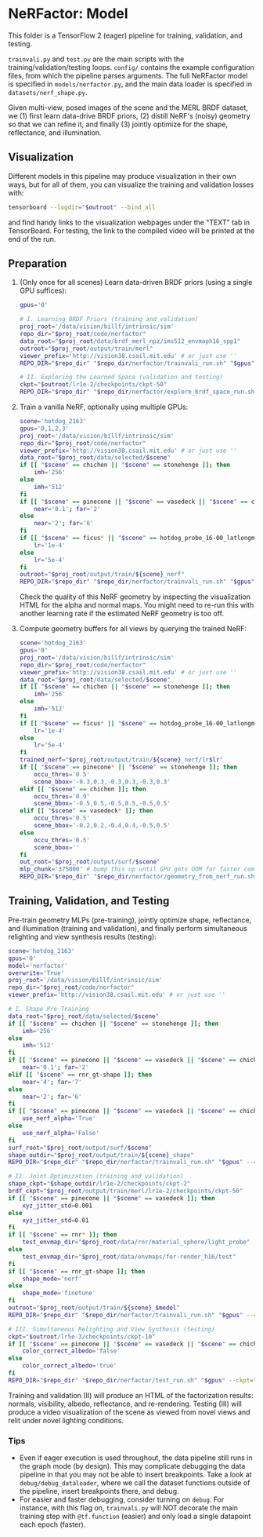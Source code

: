 # NeRFactor: Model

This folder is a TensorFlow 2 (eager) pipeline for training, validation, and
testing.

`trainvali.py` and `test.py` are the main scripts with the
training/validation/testing loops. `config/` contains the example configuration
files, from which the pipeline parses arguments. The full NeRFactor model is
specified in `models/nerfactor.py`, and the main data loader is specified in
`datasets/nerf_shape.py`.

Given multi-view, posed images of the scene and the MERL BRDF dataset, we (1)
first learn data-drive BRDF priors, (2) distill NeRF's (noisy) geometry so
that we can refine it, and finally (3) jointly optimize for the shape,
reflectance, and illumination.


## Visualization

Different models in this pipeline may produce visualization in their own ways,
but for all of them, you can visualize the training and validation losses with:
```bash
tensorboard --logdir="$outroot" --bind_all
```
and find handy links to the visualization webpages under the "TEXT" tab
in TensorBoard. For testing, the link to the compiled video will be printed at
the end of the run.


## Preparation

1. (Only once for all scenes) Learn data-driven BRDF priors (using a single
   GPU suffices):
    ```bash
    gpus='0'

    # I. Learning BRDF Priors (training and validation)
    proj_root='/data/vision/billf/intrinsic/sim'
    repo_dir="$proj_root/code/nerfactor"
    data_root="$proj_root/data/brdf_merl_npz/ims512_envmaph16_spp1"
    outroot="$proj_root/output/train/merl"
    viewer_prefix='http://vision38.csail.mit.edu' # or just use ''
    REPO_DIR="$repo_dir" "$repo_dir/nerfactor/trainvali_run.sh" "$gpus" --config='brdf.ini' --config_override="data_root=$data_root,outroot=$outroot,viewer_prefix=$viewer_prefix"

    # II. Exploring the Learned Space (validation and testing)
    ckpt="$outroot/lr1e-2/checkpoints/ckpt-50"
    REPO_DIR="$repo_dir" "$repo_dir/nerfactor/explore_brdf_space_run.sh" "$gpus" --ckpt="$ckpt"
    ```

1. Train a vanilla NeRF, optionally using multiple GPUs:
    ```bash
    scene='hotdog_2163'
    gpus='0,1,2,3'
    proj_root='/data/vision/billf/intrinsic/sim'
    repo_dir="$proj_root/code/nerfactor"
    viewer_prefix='http://vision38.csail.mit.edu' # or just use ''
    data_root="$proj_root/data/selected/$scene"
    if [[ "$scene" == chichen || "$scene" == stonehenge ]]; then
        imh='256'
    else
        imh='512'
    fi
    if [[ "$scene" == pinecone || "$scene" == vasedeck || "$scene" == chichen || "$scene" == stonehenge || "$scene" == rnr ]]; then
        near='0.1'; far='2'
    else
        near='2'; far='6'
    fi
    if [[ "$scene" == ficus* || "$scene" == hotdog_probe_16-00_latlongmap ]]; then
        lr='1e-4'
    else
        lr='5e-4'
    fi
    outroot="$proj_root/output/train/${scene}_nerf"
    REPO_DIR="$repo_dir" "$repo_dir/nerfactor/trainvali_run.sh" "$gpus" --config='nerf.ini' --config_override="data_root=$data_root,imh=$imh,near=$near,far=$far,lr=$lr,outroot=$outroot,viewer_prefix=$viewer_prefix"
    ```
   Check the quality of this NeRF geometry by inspecting the visualization HTML
   for the alpha and normal maps. You might need to re-run this with another
   learning rate if the estimated NeRF geometry is too off.

1. Compute geometry buffers for all views by querying the trained NeRF:
    ```bash
    scene='hotdog_2163'
    gpus='0'
    proj_root='/data/vision/billf/intrinsic/sim'
    repo_dir="$proj_root/code/nerfactor"
    viewer_prefix='http://vision38.csail.mit.edu' # or just use ''
    data_root="$proj_root/data/selected/$scene"
    if [[ "$scene" == chichen || "$scene" == stonehenge ]]; then
        imh='256'
    else
        imh='512'
    fi
    if [[ "$scene" == ficus* || "$scene" == hotdog_probe_16-00_latlongmap ]]; then
        lr='1e-4'
    else
        lr='5e-4'
    fi
    trained_nerf="$proj_root/output/train/${scene}_nerf/lr$lr"
    if [[ "$scene" == pinecone* || "$scene" == stonehenge ]]; then
        occu_thres='0.5'
        scene_bbox='-0.3,0.3,-0.3,0.3,-0.3,0.3'
    elif [[ "$scene" == chichen ]]; then
        occu_thres='0.9'
        scene_bbox='-0.5,0.5,-0.5,0.5,-0.5,0.5'
    elif [[ "$scene" == vasedeck* ]]; then
        occu_thres='0.5'
        scene_bbox='-0.2,0.2,-0.4,0.4,-0.5,0.5'
    else
        occu_thres='0.5'
        scene_bbox=''
    fi
    out_root="$proj_root/output/surf/$scene"
    mlp_chunk='375000' # bump this up until GPU gets OOM for faster computation
    REPO_DIR="$repo_dir" "$repo_dir/nerfactor/geometry_from_nerf_run.sh" "$gpus" --data_root="$data_root" --trained_nerf="$trained_nerf" --out_root="$out_root" --imh="$imh" --scene_bbox="$scene_bbox" --occu_thres="$occu_thres" --mlp_chunk="$mlp_chunk"
    ```


## Training, Validation, and Testing

Pre-train geometry MLPs (pre-training), jointly optimize shape, reflectance,
and illumination (training and validation), and finally perform simultaneous
relighting and view synthesis results (testing):
```bash
scene='hotdog_2163'
gpus='0'
model='nerfactor'
overwrite='True'
proj_root='/data/vision/billf/intrinsic/sim'
repo_dir="$proj_root/code/nerfactor"
viewer_prefix='http://vision38.csail.mit.edu' # or just use ''

# I. Shape Pre-Training
data_root="$proj_root/data/selected/$scene"
if [[ "$scene" == chichen || "$scene" == stonehenge ]]; then
    imh='256'
else
    imh='512'
fi
if [[ "$scene" == pinecone || "$scene" == vasedeck || "$scene" == chichen || "$scene" == stonehenge || "$scene" == rnr ]]; then
    near='0.1'; far='2'
elif [[ "$scene" == rnr_gt-shape ]]; then
    near='4'; far='7'
else
    near='2'; far='6'
fi
if [[ "$scene" == pinecone || "$scene" == vasedeck || "$scene" == chichen || "$scene" == stonehenge ]]; then
    use_nerf_alpha='True'
else
    use_nerf_alpha='False'
fi
surf_root="$proj_root/output/surf/$scene"
shape_outdir="$proj_root/output/train/${scene}_shape"
REPO_DIR="$repo_dir" "$repo_dir/nerfactor/trainvali_run.sh" "$gpus" --config='shape.ini' --config_override="data_root=$data_root,imh=$imh,near=$near,far=$far,use_nerf_alpha=$use_nerf_alpha,data_nerf_root=$surf_root,outroot=$shape_outdir,viewer_prefix=$viewer_prefix,overwrite=$overwrite"

# II. Joint Optimization (training and validation)
shape_ckpt="$shape_outdir/lr1e-2/checkpoints/ckpt-2"
brdf_ckpt="$proj_root/output/train/merl/lr1e-2/checkpoints/ckpt-50"
if [[ "$scene" == pinecone || "$scene" == vasedeck ]]; then
    xyz_jitter_std=0.001
else
    xyz_jitter_std=0.01
fi
if [[ "$scene" == rnr* ]]; then
    test_envmap_dir="$proj_root/data/rnr/material_sphere/light_probe"
else
    test_envmap_dir="$proj_root/data/envmaps/for-render_h16/test"
fi
if [[ "$scene" == rnr_gt-shape ]]; then
    shape_mode='nerf'
else
    shape_mode='finetune'
fi
outroot="$proj_root/output/train/${scene}_$model"
REPO_DIR="$repo_dir" "$repo_dir/nerfactor/trainvali_run.sh" "$gpus" --config="$model.ini" --config_override="data_root=$data_root,imh=$imh,near=$near,far=$far,use_nerf_alpha=$use_nerf_alpha,data_nerf_root=$surf_root,shape_model_ckpt=$shape_ckpt,brdf_model_ckpt=$brdf_ckpt,xyz_jitter_std=$xyz_jitter_std,test_envmap_dir=$test_envmap_dir,shape_mode=$shape_mode,outroot=$outroot,viewer_prefix=$viewer_prefix,overwrite=$overwrite"

# III. Simultaneous Relighting and View Synthesis (testing)
ckpt="$outroot/lr5e-3/checkpoints/ckpt-10"
if [[ "$scene" == pinecone || "$scene" == vasedeck || "$scene" == chichen || "$scene" == stonehenge || "$scene" == rnr* ]]; then
    color_correct_albedo='false'
else
    color_correct_albedo='true'
fi
REPO_DIR="$repo_dir" "$repo_dir/nerfactor/test_run.sh" "$gpus" --ckpt="$ckpt" --color_correct_albedo="$color_correct_albedo"
```

Training and validation (II) will produce an HTML of the factorization results:
normals, visibility, albedo, reflectance, and re-rendering. Testing (III) will
produce a video visualization of the scene as viewed from novel views and relit
under novel lighting conditions.

### Tips

* Even if eager execution is used throughout, the data pipeline still runs in
  the graph mode (by design). This may complicate debugging the data pipeline
  in that you may not be able to insert breakpoints. Take a look at
  `debug/debug_dataloader`, where we call the dataset functions outside of
  the pipeline, insert breakpoints there, and debug.
* For easier and faster debugging, consider turning on `debug`. For instance,
  with this flag on, `trainvali.py` will NOT decorate the main training step
  with `@tf.function` (easier) and only load a single datapoint each epoch
  (faster).
